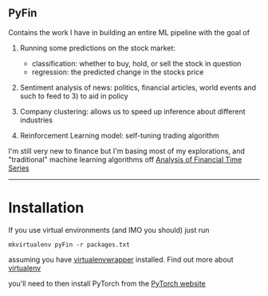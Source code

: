 ## PyFin ##

Contains the work I have in building an entire ML pipeline with the goal of

1) Running some predictions on the stock market:
	* classification: whether to buy, hold, or sell the stock in question
	* regression: the predicted change in the stocks price

2) Sentiment analysis of news: politics, financial articles, world events and such to feed to 3) to aid in policy

3) Company clustering: allows us to speed up inference about different industries

4) Reinforcement Learning model: self-tuning trading algorithm

I'm still very new to finance but I'm basing most of my explorations, and "traditional" machine learning algorithms off [Analysis of Financial Time Series](http://www.wiley.com/WileyCDA/WileyTitle/productCd-EHEP002380.html)

-------------------------------------------------------------------------------

# Installation
If you use virtual environments (and IMO you should) just run

`mkvirtualenv pyFin -r packages.txt`

assuming you have [virtualenvwrapper](http://virtualenvwrapper.readthedocs.io/en/latest/command_ref.html) installed. Find out more about [virtualenv](https://virtualenv.pypa.io/en/stable/)

you'll need to then install PyTorch from the [PyTorch website](http://pytorch.org/)
